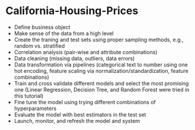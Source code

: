 #  California-Housing-Prices

- Define business object
- Make sense of the data from a high level
- Create the traning and test sets using proper sampling methods, e.g., random vs. stratified
- Correlation analysis (pair-wise and attribute combinations)
- Data cleaning (missing data, outliers, data errors)
- Data transformation via pipelines (categorical text to number using one hot encoding, feature scaling via normalization/standardization, feature combinations)
- Train and cross validate different models and select the most promising one (Linear Regression, Decision Tree, and Random Forest were tried in this tutorial)
- Fine tune the model using trying different combinations of hyperparameters
- Evaluate the model with best estimators in the test set
- Launch, monitor, and refresh the model and system
